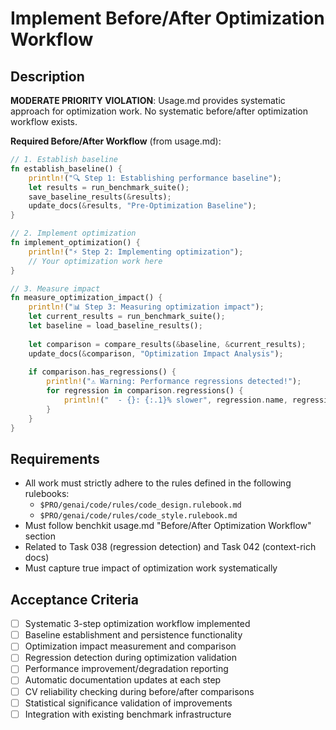 # Implement Before/After Optimization Workflow

## Description

**MODERATE PRIORITY VIOLATION**: Usage.md provides systematic approach for optimization work. No systematic before/after optimization workflow exists.

**Required Before/After Workflow** (from usage.md):
```rust
// 1. Establish baseline
fn establish_baseline() {
    println!("🔍 Step 1: Establishing performance baseline");
    let results = run_benchmark_suite();
    save_baseline_results(&results);
    update_docs(&results, "Pre-Optimization Baseline");
}

// 2. Implement optimization
fn implement_optimization() {
    println!("⚡ Step 2: Implementing optimization");
    // Your optimization work here
}

// 3. Measure impact
fn measure_optimization_impact() {
    println!("📊 Step 3: Measuring optimization impact");
    let current_results = run_benchmark_suite();
    let baseline = load_baseline_results();
    
    let comparison = compare_results(&baseline, &current_results);
    update_docs(&comparison, "Optimization Impact Analysis");
    
    if comparison.has_regressions() {
        println!("⚠️ Warning: Performance regressions detected!");
        for regression in comparison.regressions() {
            println!("  - {}: {:.1}% slower", regression.name, regression.percentage);
        }
    }
}
```

## Requirements

-   All work must strictly adhere to the rules defined in the following rulebooks:
    -   `$PRO/genai/code/rules/code_design.rulebook.md`
    -   `$PRO/genai/code/rules/code_style.rulebook.md`
-   Must follow benchkit usage.md "Before/After Optimization Workflow" section
-   Related to Task 038 (regression detection) and Task 042 (context-rich docs)
-   Must capture true impact of optimization work systematically

## Acceptance Criteria

-   [ ] Systematic 3-step optimization workflow implemented
-   [ ] Baseline establishment and persistence functionality
-   [ ] Optimization impact measurement and comparison
-   [ ] Regression detection during optimization validation
-   [ ] Performance improvement/degradation reporting
-   [ ] Automatic documentation updates at each step
-   [ ] CV reliability checking during before/after comparisons
-   [ ] Statistical significance validation of improvements
-   [ ] Integration with existing benchmark infrastructure